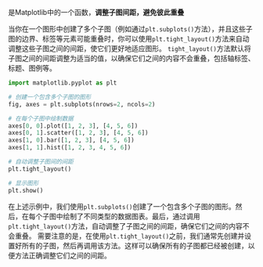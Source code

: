 是Matplotlib中的一个函数，**调整子图间距，避免彼此重叠**

当你在一个图形中创建了多个子图（例如通过`plt.subplots()`方法），并且这些子图的边界、标签等元素可能重叠时，你可以使用`plt.tight_layout()`方法来自动调整这些子图之间的间距，使它们更好地适应图形。
`tight_layout()`方法默认将子图之间的间距调整为适当的值，以确保它们之间的内容不会重叠，包括轴标签、标题、图例等。


```python
import matplotlib.pyplot as plt

# 创建一个包含多个子图的图形
fig, axes = plt.subplots(nrows=2, ncols=2)

# 在每个子图中绘制数据
axes[0, 0].plot([1, 2, 3], [4, 5, 6])
axes[0, 1].scatter([1, 2, 3], [4, 5, 6])
axes[1, 0].bar([1, 2, 3], [4, 5, 6])
axes[1, 1].hist([1, 2, 3, 4, 5, 6])

# 自动调整子图间的间距
plt.tight_layout()

# 显示图形
plt.show()
```

在上述示例中，我们使用`plt.subplots()`创建了一个包含多个子图的图形。然后，在每个子图中绘制了不同类型的数据图表。最后，通过调用`plt.tight_layout()`方法，自动调整了子图之间的间距，确保它们之间的内容不会重叠。
需要注意的是，在使用`plt.tight_layout()`之前，我们通常先创建并设置好所有的子图，然后再调用该方法。这样可以确保所有的子图都已经被创建，以便方法正确调整它们之间的间距。
